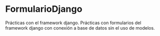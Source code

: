 # FormularioDjango
Prácticas con el framework django.
Prácticas con formularios del framework django con conexión a base de datos sin el uso de modelos.
